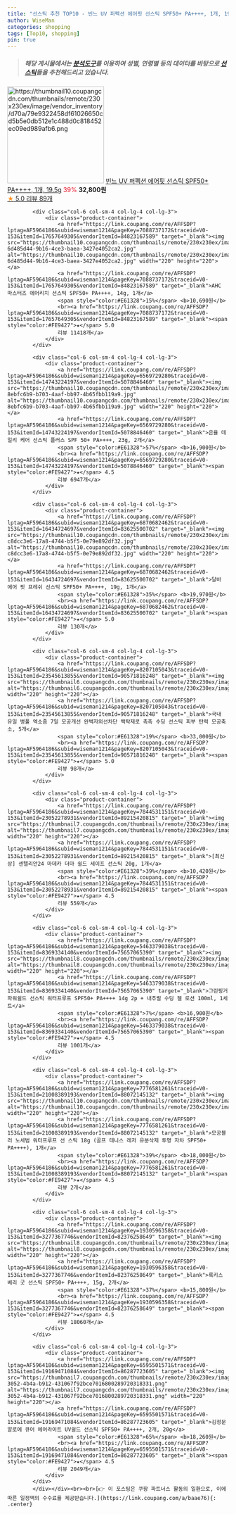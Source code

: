 ```yaml
---
title: "선스틱 추천 TOP10 - 빈느 UV 퍼펙션 에어핏 선스틱 SPF50+ PA++++, 1개, 19.5g"
author: WiseMan
categories: shopping
tags: [Top10, shopping]
pin: true
---
```


> ##### 해당 게시물에서는 [**분석도구**](https://itemscout.io/)를 이용하여 **성별**, **연령별** 등의 데이터를 바탕으로 [**선스틱**](https://link.coupang.com/a/baae76)들을 추천해드리고 있습니다.
<div class="container"><div class="row">
            <div class="col-6 col-sm-4 col-lg-4 col-lg-3">
                <div class="product-container">
                    <a href="https://link.coupang.com/re/AFFSDP?lptag=AF5964186&subid=wiseman1214&pageKey=8079315154&traceid=V0-153&itemId=22773412841&vendorItemId=89808488468" target="_blank"><img src="https://thumbnail10.coupangcdn.com/thumbnails/remote/230x230ex/image/vendor_inventory/d70a/79e9322458df61026650cd5b5e0db512e1c488d0c818452ec09ed989afb6.png" alt="https://thumbnail10.coupangcdn.com/thumbnails/remote/230x230ex/image/vendor_inventory/d70a/79e9322458df61026650cd5b5e0db512e1c488d0c818452ec09ed989afb6.png" width="220" height="220"></a>
                    <a href="https://link.coupang.com/re/AFFSDP?lptag=AF5964186&subid=wiseman1214&pageKey=8079315154&traceid=V0-153&itemId=22773412841&vendorItemId=89808488468" target="_blank">빈느 UV 퍼펙션 에어핏 선스틱 SPF50+ PA++++, 1개, 19.5g</a>
                    <span style="color:#E61328">39%</span> <b>32,800원</b>
                    <br><a href="https://link.coupang.com/re/AFFSDP?lptag=AF5964186&subid=wiseman1214&pageKey=8079315154&traceid=V0-153&itemId=22773412841&vendorItemId=89808488468" target="_blank"><span style="color:#FE9427">★</span> 5.0
                    리뷰 89개</a>
                </div>
            </div>
            
            <div class="col-6 col-sm-4 col-lg-4 col-lg-3">
                <div class="product-container">
                    <a href="https://link.coupang.com/re/AFFSDP?lptag=AF5964186&subid=wiseman1214&pageKey=7088737172&traceid=V0-153&itemId=17657649305&vendorItemId=84823167589" target="_blank"><img src="https://thumbnail10.coupangcdn.com/thumbnails/remote/230x230ex/image/retail/images/1240928802878403-6d485d44-9b16-4ce3-baea-3427e4052ca2.jpg" alt="https://thumbnail10.coupangcdn.com/thumbnails/remote/230x230ex/image/retail/images/1240928802878403-6d485d44-9b16-4ce3-baea-3427e4052ca2.jpg" width="220" height="220"></a>
                    <a href="https://link.coupang.com/re/AFFSDP?lptag=AF5964186&subid=wiseman1214&pageKey=7088737172&traceid=V0-153&itemId=17657649305&vendorItemId=84823167589" target="_blank">AHC 마스터즈 에어리치 선스틱 SPF50+ PA++++, 14g, 1개</a>
                    <span style="color:#E61328">15%</span> <b>10,690원</b>
                    <br><a href="https://link.coupang.com/re/AFFSDP?lptag=AF5964186&subid=wiseman1214&pageKey=7088737172&traceid=V0-153&itemId=17657649305&vendorItemId=84823167589" target="_blank"><span style="color:#FE9427">★</span> 5.0
                    리뷰 11418개</a>
                </div>
            </div>
            
            <div class="col-6 col-sm-4 col-lg-4 col-lg-3">
                <div class="product-container">
                    <a href="https://link.coupang.com/re/AFFSDP?lptag=AF5964186&subid=wiseman1214&pageKey=6569729280&traceid=V0-153&itemId=14743224197&vendorItemId=5078846460" target="_blank"><img src="https://thumbnail10.coupangcdn.com/thumbnails/remote/230x230ex/image/retail/images/538186453085085-8ebfc6b9-b703-4aaf-bb97-4b65fbb119a9.jpg" alt="https://thumbnail10.coupangcdn.com/thumbnails/remote/230x230ex/image/retail/images/538186453085085-8ebfc6b9-b703-4aaf-bb97-4b65fbb119a9.jpg" width="220" height="220"></a>
                    <a href="https://link.coupang.com/re/AFFSDP?lptag=AF5964186&subid=wiseman1214&pageKey=6569729280&traceid=V0-153&itemId=14743224197&vendorItemId=5078846460" target="_blank">은율 데일리 케어 선스틱 플러스 SPF 50+ PA++++, 23g, 2개</a>
                    <span style="color:#E61328">57%</span> <b>16,900원</b>
                    <br><a href="https://link.coupang.com/re/AFFSDP?lptag=AF5964186&subid=wiseman1214&pageKey=6569729280&traceid=V0-153&itemId=14743224197&vendorItemId=5078846460" target="_blank"><span style="color:#FE9427">★</span> 4.5
                    리뷰 6947개</a>
                </div>
            </div>
            
            <div class="col-6 col-sm-4 col-lg-4 col-lg-3">
                <div class="product-container">
                    <a href="https://link.coupang.com/re/AFFSDP?lptag=AF5964186&subid=wiseman1214&pageKey=6870682462&traceid=V0-153&itemId=16434724697&vendorItemId=83625500702" target="_blank"><img src="https://thumbnail10.coupangcdn.com/thumbnails/remote/230x230ex/image/retail/images/1596373349895393-c8dcc3e6-17a8-4744-b5f5-0e79e892df32.jpg" alt="https://thumbnail10.coupangcdn.com/thumbnails/remote/230x230ex/image/retail/images/1596373349895393-c8dcc3e6-17a8-4744-b5f5-0e79e892df32.jpg" width="220" height="220"></a>
                    <a href="https://link.coupang.com/re/AFFSDP?lptag=AF5964186&subid=wiseman1214&pageKey=6870682462&traceid=V0-153&itemId=16434724697&vendorItemId=83625500702" target="_blank">달바 에어 핏 프레쉬 선스틱 SPF50+ PA++++, 19g, 1개</a>
                    <span style="color:#E61328">35%</span> <b>19,970원</b>
                    <br><a href="https://link.coupang.com/re/AFFSDP?lptag=AF5964186&subid=wiseman1214&pageKey=6870682462&traceid=V0-153&itemId=16434724697&vendorItemId=83625500702" target="_blank"><span style="color:#FE9427">★</span> 5.0
                    리뷰 130개</a>
                </div>
            </div>
            
            <div class="col-6 col-sm-4 col-lg-4 col-lg-3">
                <div class="product-container">
                    <a href="https://link.coupang.com/re/AFFSDP?lptag=AF5964186&subid=wiseman1214&pageKey=8207105043&traceid=V0-153&itemId=23545613855&vendorItemId=90571816248" target="_blank"><img src="https://thumbnail6.coupangcdn.com/thumbnails/remote/230x230ex/image/vendor_inventory/f008/029c0aeebf8238d61271105fb3a8afe5a45c05e71a4ec62a104758e714d4.jpg" alt="https://thumbnail6.coupangcdn.com/thumbnails/remote/230x230ex/image/vendor_inventory/f008/029c0aeebf8238d61271105fb3a8afe5a45c05e71a4ec62a104758e714d4.jpg" width="220" height="220"></a>
                    <a href="https://link.coupang.com/re/AFFSDP?lptag=AF5964186&subid=wiseman1214&pageKey=8207105043&traceid=V0-153&itemId=23545613855&vendorItemId=90571816248" target="_blank">국내 유일 병풀 엑소좀 7일 모공개선 완벽자외선차단 백탁제로 촉촉 수딩 선스틱 피부 탄력 모공축소, 5개</a>
                    <span style="color:#E61328">19%</span> <b>33,000원</b>
                    <br><a href="https://link.coupang.com/re/AFFSDP?lptag=AF5964186&subid=wiseman1214&pageKey=8207105043&traceid=V0-153&itemId=23545613855&vendorItemId=90571816248" target="_blank"><span style="color:#FE9427">★</span> 5.0
                    리뷰 98개</a>
                </div>
            </div>
            
            <div class="col-6 col-sm-4 col-lg-4 col-lg-3">
                <div class="product-container">
                    <a href="https://link.coupang.com/re/AFFSDP?lptag=AF5964186&subid=wiseman1214&pageKey=7844531151&traceid=V0-153&itemId=23052278931&vendorItemId=89215420815" target="_blank"><img src="https://thumbnail7.coupangcdn.com/thumbnails/remote/230x230ex/image/vendor_inventory/87a0/f78a873fdd3763ad7c7d00897ffcdb92496899475848e39bb9b2a7d24f64.png" alt="https://thumbnail7.coupangcdn.com/thumbnails/remote/230x230ex/image/vendor_inventory/87a0/f78a873fdd3763ad7c7d00897ffcdb92496899475848e39bb9b2a7d24f64.png" width="220" height="220"></a>
                    <a href="https://link.coupang.com/re/AFFSDP?lptag=AF5964186&subid=wiseman1214&pageKey=7844531151&traceid=V0-153&itemId=23052278931&vendorItemId=89215420815" target="_blank">[최신상] 센텔리안24 마데카 더마 쉴드 세이프 선스틱 20g, 1개</a>
                    <span style="color:#E61328">39%</span> <b>10,420원</b>
                    <br><a href="https://link.coupang.com/re/AFFSDP?lptag=AF5964186&subid=wiseman1214&pageKey=7844531151&traceid=V0-153&itemId=23052278931&vendorItemId=89215420815" target="_blank"><span style="color:#FE9427">★</span> 4.5
                    리뷰 559개</a>
                </div>
            </div>
            
            <div class="col-6 col-sm-4 col-lg-4 col-lg-3">
                <div class="product-container">
                    <a href="https://link.coupang.com/re/AFFSDP?lptag=AF5964186&subid=wiseman1214&pageKey=5463379038&traceid=V0-153&itemId=8369334140&vendorItemId=75657065390" target="_blank"><img src="https://thumbnail8.coupangcdn.com/thumbnails/remote/230x230ex/image/rs_quotation_api/pcs3jlcl/8fc211ba0689448ba29989b6925aca96.jpg" alt="https://thumbnail8.coupangcdn.com/thumbnails/remote/230x230ex/image/rs_quotation_api/pcs3jlcl/8fc211ba0689448ba29989b6925aca96.jpg" width="220" height="220"></a>
                    <a href="https://link.coupang.com/re/AFFSDP?lptag=AF5964186&subid=wiseman1214&pageKey=5463379038&traceid=V0-153&itemId=8369334140&vendorItemId=75657065390" target="_blank">그린핑거 파워쉴드 선스틱 워터프루프 SPF50+ PA++++ 14g 2p + 내추럴 수딩 젤 로션 100ml, 1세트</a>
                    <span style="color:#E61328">7%</span> <b>16,900원</b>
                    <br><a href="https://link.coupang.com/re/AFFSDP?lptag=AF5964186&subid=wiseman1214&pageKey=5463379038&traceid=V0-153&itemId=8369334140&vendorItemId=75657065390" target="_blank"><span style="color:#FE9427">★</span> 4.5
                    리뷰 1001개</a>
                </div>
            </div>
            
            <div class="col-6 col-sm-4 col-lg-4 col-lg-3">
                <div class="product-container">
                    <a href="https://link.coupang.com/re/AFFSDP?lptag=AF5964186&subid=wiseman1214&pageKey=7776581261&traceid=V0-153&itemId=21008389193&vendorItemId=88072145132" target="_blank"><img src="https://thumbnail10.coupangcdn.com/thumbnails/remote/230x230ex/image/vendor_inventory/b322/747fd3afb36d7d7d5a5c3349df1623c12492522a7c7cc5c095e1d3875512.png" alt="https://thumbnail10.coupangcdn.com/thumbnails/remote/230x230ex/image/vendor_inventory/b322/747fd3afb36d7d7d5a5c3349df1623c12492522a7c7cc5c095e1d3875512.png" width="220" height="220"></a>
                    <a href="https://link.coupang.com/re/AFFSDP?lptag=AF5964186&subid=wiseman1214&pageKey=7776581261&traceid=V0-153&itemId=21008389193&vendorItemId=88072145132" target="_blank">모공블러 노세범 워터프루프 선 스틱 18g (골프 테니스 레저 유분삭제 투명 자차 SPF50+ PA++++), 1개</a>
                    <span style="color:#E61328">39%</span> <b>18,000원</b>
                    <br><a href="https://link.coupang.com/re/AFFSDP?lptag=AF5964186&subid=wiseman1214&pageKey=7776581261&traceid=V0-153&itemId=21008389193&vendorItemId=88072145132" target="_blank"><span style="color:#FE9427">★</span> 4.5
                    리뷰 2개</a>
                </div>
            </div>
            
            <div class="col-6 col-sm-4 col-lg-4 col-lg-3">
                <div class="product-container">
                    <a href="https://link.coupang.com/re/AFFSDP?lptag=AF5964186&subid=wiseman1214&pageKey=1930596358&traceid=V0-153&itemId=3277367746&vendorItemId=82376258649" target="_blank"><img src="https://thumbnail8.coupangcdn.com/thumbnails/remote/230x230ex/image/vendor_inventory/2725/e3100c27f053d3710a3cc4a13129e6f7486f5945df5ac5f573b5b4f3baca.jpg" alt="https://thumbnail8.coupangcdn.com/thumbnails/remote/230x230ex/image/vendor_inventory/2725/e3100c27f053d3710a3cc4a13129e6f7486f5945df5ac5f573b5b4f3baca.jpg" width="220" height="220"></a>
                    <a href="https://link.coupang.com/re/AFFSDP?lptag=AF5964186&subid=wiseman1214&pageKey=1930596358&traceid=V0-153&itemId=3277367746&vendorItemId=82376258649" target="_blank">록키스 베리 굿 선스틱 SPF50+ PA++++, 15g, 2개</a>
                    <span style="color:#E61328">37%</span> <b>15,800원</b>
                    <br><a href="https://link.coupang.com/re/AFFSDP?lptag=AF5964186&subid=wiseman1214&pageKey=1930596358&traceid=V0-153&itemId=3277367746&vendorItemId=82376258649" target="_blank"><span style="color:#FE9427">★</span> 4.5
                    리뷰 18060개</a>
                </div>
            </div>
            
            <div class="col-6 col-sm-4 col-lg-4 col-lg-3">
                <div class="product-container">
                    <a href="https://link.coupang.com/re/AFFSDP?lptag=AF5964186&subid=wiseman1214&pageKey=6595501571&traceid=V0-153&itemId=19169471084&vendorItemId=86287723605" target="_blank"><img src="https://thumbnail7.coupangcdn.com/thumbnails/remote/230x230ex/image/retail/images/aa8ae3ac-3052-4b4a-b912-431067f92bce7016800289720318331.png" alt="https://thumbnail7.coupangcdn.com/thumbnails/remote/230x230ex/image/retail/images/aa8ae3ac-3052-4b4a-b912-431067f92bce7016800289720318331.png" width="220" height="220"></a>
                    <a href="https://link.coupang.com/re/AFFSDP?lptag=AF5964186&subid=wiseman1214&pageKey=6595501571&traceid=V0-153&itemId=19169471084&vendorItemId=86287723605" target="_blank">김정문알로에 큐어 에어라이트 UV쉴드 선스틱 SPF50+ PA++++, 2개, 20g</a>
                    <span style="color:#E61328">65%</span> <b>18,260원</b>
                    <br><a href="https://link.coupang.com/re/AFFSDP?lptag=AF5964186&subid=wiseman1214&pageKey=6595501571&traceid=V0-153&itemId=19169471084&vendorItemId=86287723605" target="_blank"><span style="color:#FE9427">★</span> 4.5
                    리뷰 2049개</a>
                </div>
            </div>
            </div></div><br><br>[👉 이 포스팅은 쿠팡 파트너스 활동의 일환으로, 이에 따른 일정액의 수수료를 제공받습니다.](https://link.coupang.com/a/baae76){: .center}